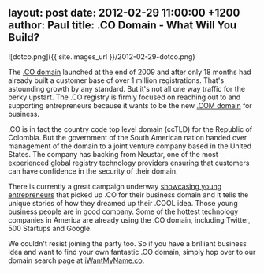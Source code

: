 layout: post
date: 2012-02-29 11:00:00 +1200
author: Paul
title: .CO Domain - What Will You Build?
----

![dotco.png]({{ site.images_url }}/2012-02-29-dotco.png)

The [.CO domain](https://iwantmyname.com/domains/co-colombian-domain-name-registration-for-colombia) launched at the end of 2009 and after only 18 months had already built a customer base of over 1 million registrations. That's astounding growth by any standard. But it's not all one way traffic for the perky upstart. The .CO registry is firmly focused on reaching out to and supporting entrepreneurs because it wants to be the new [.COM domain](https://iwantmyname.com/domains/com-domain-name-registration-for-commercial) for business.

.CO is in fact the country code top level domain (ccTLD) for the Republic of Colombia. But the government of the South American nation handed over management of the domain to a joint venture company based in the United States. The company has backing from Neustar, one of the most experienced global registry technology providers ensuring that customers can have confidence in the security of their domain.

There is currently a great campaign underway [showcasing young entrepreneurs](http://www.go.co/case-studies/underthebulb/) that picked up .CO for their business domain and it tells the unique stories of how they dreamed up their .COOL idea. Those young business people are in good company. Some of the hottest technology companies in America are already using the .CO domain, including Twitter, 500 Startups and Google.

We couldn't resist joining the party too. So if you have a brilliant business idea and want to find your own fantastic .CO domain, simply hop over to our domain search page at [iWantMyName.co](http://iwantmyname.co/).
